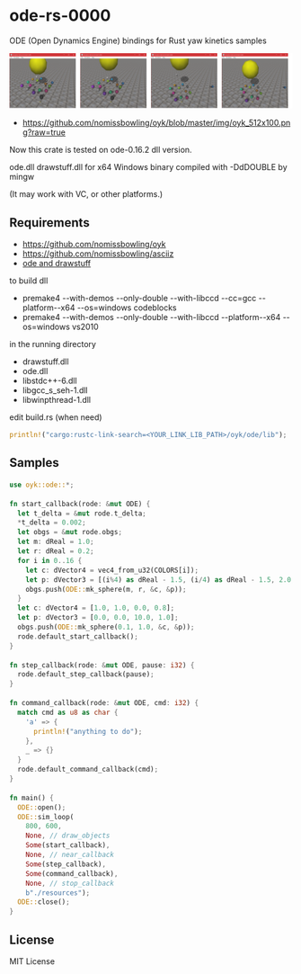 ode-rs-0000
===========

ODE (Open Dynamics Engine) bindings for Rust yaw kinetics samples

[oyk_512x100]: https://github.com/nomissbowling/oyk/blob/master/img/oyk_512x100.png?raw=true
![ODE][oyk_512x100]
 * https://github.com/nomissbowling/oyk/blob/master/img/oyk_512x100.png?raw=true

Now this crate is tested on ode-0.16.2 dll version.

ode.dll drawstuff.dll for x64 Windows binary compiled with -DdDOUBLE by mingw

(It may work with VC, or other platforms.)


Requirements
------------

- [ https://github.com/nomissbowling/oyk ]( https://github.com/nomissbowling/oyk )
- [ https://github.com/nomissbowling/asciiz ]( https://github.com/nomissbowling/asciiz )
- [ ode and drawstuff ]( https://ode.org/ )

to build dll

- premake4 --with-demos --only-double --with-libccd --cc=gcc --platform--x64 --os=windows codeblocks
- premake4 --with-demos --only-double --with-libccd --platform--x64 --os=windows vs2010

in the running directory

- drawstuff.dll
- ode.dll
- libstdc++-6.dll
- libgcc_s_seh-1.dll
- libwinpthread-1.dll


edit build.rs (when need)

```rust
println!("cargo:rustc-link-search=<YOUR_LINK_LIB_PATH>/oyk/ode/lib");
```


Samples
-------

```rust
use oyk::ode::*;

fn start_callback(rode: &mut ODE) {
  let t_delta = &mut rode.t_delta;
  *t_delta = 0.002;
  let obgs = &mut rode.obgs;
  let m: dReal = 1.0;
  let r: dReal = 0.2;
  for i in 0..16 {
    let c: dVector4 = vec4_from_u32(COLORS[i]);
    let p: dVector3 = [(i%4) as dReal - 1.5, (i/4) as dReal - 1.5, 2.0, 1.0];
    obgs.push(ODE::mk_sphere(m, r, &c, &p));
  }
  let c: dVector4 = [1.0, 1.0, 0.0, 0.8];
  let p: dVector3 = [0.0, 0.0, 10.0, 1.0];
  obgs.push(ODE::mk_sphere(0.1, 1.0, &c, &p));
  rode.default_start_callback();
}

fn step_callback(rode: &mut ODE, pause: i32) {
  rode.default_step_callback(pause);
}

fn command_callback(rode: &mut ODE, cmd: i32) {
  match cmd as u8 as char {
    'a' => {
      println!("anything to do");
    },
    _ => {}
  }
  rode.default_command_callback(cmd);
}

fn main() {
  ODE::open();
  ODE::sim_loop(
    800, 600,
    None, // draw_objects
    Some(start_callback),
    None, // near_callback
    Some(step_callback),
    Some(command_callback),
    None, // stop_callback
    b"./resources");
  ODE::close();
}
```


License
-------

MIT License

